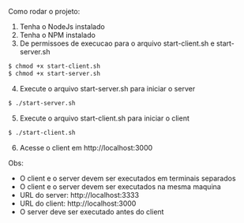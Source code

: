 Como rodar o projeto:

1. Tenha o NodeJs instalado
2. Tenha o NPM instalado
3. De permissoes de execucao para o arquivo start-client.sh e start-server.sh

```bash
$ chmod +x start-client.sh
$ chmod +x start-server.sh
```

4. Execute o arquivo start-server.sh para iniciar o server

```bash
$ ./start-server.sh
```

5. Execute o arquivo start-client.sh para iniciar o client

```bash
$ ./start-client.sh
```

6. Acesse o client em http://localhost:3000

Obs:

- O client e o server devem ser executados em terminais separados
- O client e o server devem ser executados na mesma maquina
- URL do server: http://localhost:3333
- URL do client: http://localhost:3000
- O server deve ser executado antes do client
